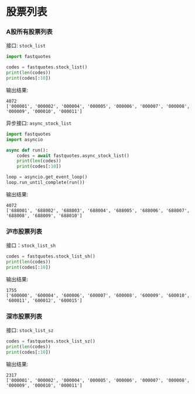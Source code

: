 # 股票列表

### A股所有股票列表

接口: `stock_list`

```py
import fastquotes

codes = fastquotes.stock_list()
print(len(codes))
print(codes[:10])
```

输出结果:

```
4072
['000001', '000002', '000004', '000005', '000006', '000007', '000008', '000009', '000010', '000011']
```

异步接口: `async_stock_list`

```py
import fastquotes
import asyncio

async def run():
    codes = await fastquotes.async_stock_list()
    print(len(codes))
    print(codes[:10])

loop = asyncio.get_event_loop()
loop.run_until_complete(run())
```

输出结果:

```
4072
['688001', '688002', '688003', '688004', '688005', '688006', '688007', '688008', '688009', '688010']
```

### 沪市股票列表

接口：`stock_list_sh`


```py
codes = fastquotes.stock_list_sh()
print(len(codes))
print(codes[:10])
```

输出结果:

```
1755
['600000', '600004', '600006', '600007', '600008', '600009', '600010', '600011', '600012', '600015']
```

### 深市股票列表

接口: `stock_list_sz`

```py
codes = fastquotes.stock_list_sz()
print(len(codes))
print(codes[:10])
```

输出结果:

```
2317
['000001', '000002', '000004', '000005', '000006', '000007', '000008', '000009', '000010', '000011']
```
